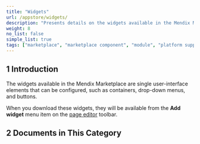 ```yaml
---
title: "Widgets"
url: /appstore/widgets/
description: "Presents details on the widgets available in the Mendix Marketplace."
weight: 8
no_list: false
simple_list: true
tags: ["marketplace", "marketplace component", "module", "platform support"]
---
```


## 1 Introduction

The widgets available in the Mendix Marketplace are single user-interface elements that can be configured, such as containers, drop-down menus, and buttons.

When you download these widgets, they will be available from the **Add widget** menu item on the [page editor](/refguide/page/) toolbar.

## 2 Documents in This Category
